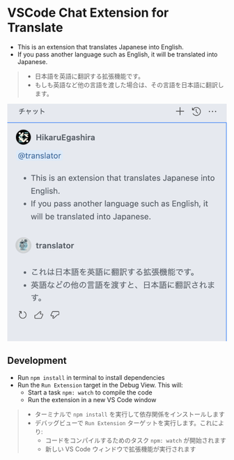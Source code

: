 # VSCode Chat Extension for Translate

- This is an extension that translates Japanese into English.
- If you pass another language such as English, it will be translated into Japanese.

> - 日本語を英語に翻訳する拡張機能です。
> - もしも英語など他の言語を渡した場合は、その言語を日本語に翻訳します。

![screenshot](./screenshot.png)

## Development

- Run `npm install` in terminal to install dependencies
- Run the `Run Extension` target in the Debug View. This will:
	- Start a task `npm: watch` to compile the code
	- Run the extension in a new VS Code window

> - ターミナルで `npm install` を実行して依存関係をインストールします
> - デバッグビューで `Run Extension` ターゲットを実行します。これにより:
> 	- コードをコンパイルするためのタスク `npm: watch` が開始されます
> 	- 新しい VS Code ウィンドウで拡張機能が実行されます
